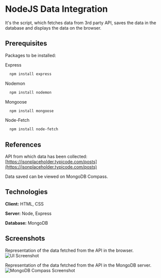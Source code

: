 # NodeJS Data Integration

It's the script, which fetches data from 3rd party API, saves the data in the database and displays the data on the browser.

## Prerequisites

Packages to be installed:

Express
```bash
  npm install express
```
Nodemon
```bash
  npm install nodemon
```
Mongoose
```bash
  npm install mongoose
```
Node-Fetch
```bash
  npm install node-fetch
```

## References

API from which data has been collected: [https://jsonplaceholder.typicode.com/posts](https://jsonplaceholder.typicode.com/posts)

Data saved can be viewed on MongoDB Compass.

## Technologies

**Client:** HTML, CSS

**Server:** Node, Express

**Database:** MongoDB

## Screenshots

Representation of the data fetched from the API in the browser.
![UI Screenshot](https://user-images.githubusercontent.com/69029547/227721701-70b93485-f653-4151-b54f-1b198daf2dd4.png)


Representation of the data fetched from the API in the MongoDB server.
![MongoDB Compass Screenshot](https://user-images.githubusercontent.com/69029547/227721760-130430b5-8fdd-49e6-846d-bb84623eb20b.png)
